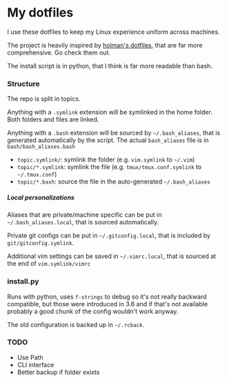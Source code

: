 # My dotfiles

I use these dotfiles to keep my Linux experience uniform across machines.

The project is heavily inspired by [holman's dotfiles](https://github.com/holman/dotfiles), that are far more comprehensive. Go check them out.

The install script is in python, that I think is far more readable than bash.

### Structure

The repo is split in topics.

Anything with a `.symlink` extension will be symlinked in the home folder. Both folders and files are linked.

Anything with a `.bash` extension will be sourced by `~/.bash_aliases`, that is generated automatically by the script.
The actual `bash_aliases` file is in `bash/bash_aliases.bash`

* `topic.symlink/`: symlink the folder (e.g. `vim.symlink` to `~/.vim`)
* `topic/*.symlink`: symlink the file (e.g. `tmux/tmux.conf.symlink` to `~/.tmux.conf`)
* `topic/*.bash`: source the file in the auto-generated  `~/.bash_aliases`

##### Local personalizations

Aliases that are private/machine specific can be put in `~/.bash_aliases.local`, that is sourced automatically.

Private git configs can be put in `~/.gitconfig.local`, that is included by `git/gitconfig.symlink`.

Additional vim settings can be saved in `~/.vimrc.local`, that is sourced at the end of `vim.symlink/vimrc`

### install.py

Runs with python, uses `f-strings` to debug so it's not really backward compatible, but those were introduced in 3.6 and if that's not available probably a good chunk of the config wouldn't work anyway.

The old configuration is backed up in `~/.rcback`.

### TODO

* Use Path
* CLI interface
* Better backup if folder exixts
